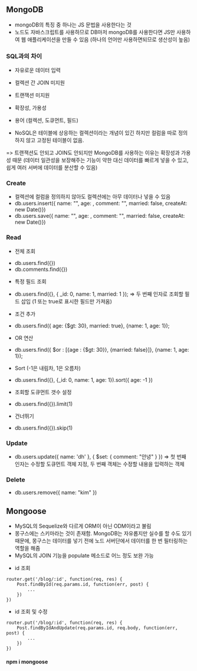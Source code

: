 ## MongoDB
- mongoDB의 특징 중 하나는 JS 문법을 사용한다는 것
- 노드도 자바스크립트를 사용하므로 DB마저 mongoDB를 사용한다면 JS만 사용하여 웹 애플리케이션을 만들 수 있음 (하나의 언어만 사용하면되므로 생산성이 높음)

### SQL과의 차이
- 자유로운 데이터 입력
- 컬렉션 간 JOIN 미지원
- 트랜잭션 미지원
- 확장성, 가용성
- 용어 (컬렉션, 도큐먼트, 필드)


- NoSQL은 테이블에 상응하는 컬렉션이라는 개념이 있긴 하지만 컬럼을 따로 정의하지 않고 고정된 테이블이 없음.

=> 트랜잭션도 안되고 JOIN도 안되지만 MongoDB를 사용하는 이유는 확장성과 가용성 때문 (데이터 일관성을 보장해주는 기능이 약한 대신 데이터를 빠르게 넣을 수 있고, 쉽게 여러 서버에 데이터를 분산할 수 있음)


### Create
- 컬렉션에 컬럼을 정의하지 않아도 컬렉션에는 아무 데이터나 넣을 수 있음
- db.users.insert({ name: "", age: , comment: "", married: false, createAt: new Date()})
- db.users.save({ name: "", age: , comment: "", married: false, createAt: new Date()})

### Read
* 전체 조회
- db.users.find({})
- db.comments.find({})

* 특정 필드 조회
- db.users.find({}, { _id: 0, name: 1, married: 1 });
=> 두 번째 인자로 조회할 필드 삽입 (1 또는 true로 표시한 필드만 가져옴)

* 조건 추가
- db.users.find({ age: {$gt: 30}, married: true}, {name: 1, age: 1});

* OR 연산
- db.users.find({ $or : [{age : {$gt: 30}}, {married: false}]}, {name: 1, age: 1});

* Sort (-1은 내림차, 1은 오름차)
- db.users.find({}, {_id: 0, name: 1, age: 1}).sort({ age: -1 })

* 조회할 도큐먼트 갯수 설정
- db.users.find({}).limit(1)

* 건너뛰기
- db.users.find({}).skip(1)

### Update
- db.users.update({ name: 'dh' }, { $set: { comment: "안녕" } })
=> 첫 번째 인자는 수정할 도큐먼트 객체 지정, 두 번째 객체는 수정할 내용을 입력하는 객체

### Delete
- db.users.remove({ name: "kim" })


## Mongoose
- MySQL의 Sequelize와 다르게 ORM이 아닌 ODM이라고 불림
- 몽구스에는 스키마라는 것이 존재함. MongoDB는 자유롭지만 실수를 할 수도 있기 때문에, 몽구스는 데이터를 넣기 전에 노드 서버단에서 데이터를 한 번 필터링하는 역할을 해줌
- MySQL의 JOIN 기능을 populate 메소드로 어느 정도 보완 가능

* id 조회
``` JS
router.get('/blog/:id', function(req, res) {
    Post.findById(req.params.id, function(err, post) {
        ...
    })
})
```
* id 조회 및 수정
``` JS
router.put('/blog/:id', function(req, res) {
    Post.findByIdAndUpdate(req.params.id, req.body, function(err, post) {
        ...
    })
})
```


#### npm i mongoose
